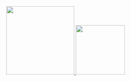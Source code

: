<div>
<a href="https://github.com/DaniloBorges45">
<img loading="lazy" height="180em" src="https://github-readme-stats.vercel.app/api/top-langs/?username=DaniloBorges45&layout=compact&langs_count=7&theme=dracula"/>
<img loading="lazy" height="130em" src="https://github-readme-stats.vercel.app/api?username=DaniloBorges45&show_icons=true&theme=dracula&include_all_commits=true&count_private=true"/>
</div>
